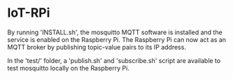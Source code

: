 # IoT-RPi

By running 'INSTALL.sh', the mosquitto MQTT software is installed and the service is enabled on the Raspberry Pi. The Raspberry Pi can now act as an MQTT broker by publishing topic-value pairs to its IP address.

In the 'test/' folder, a 'publish.sh' and 'subscribe.sh' script are available to test mosquitto locally on the Raspberry Pi.
